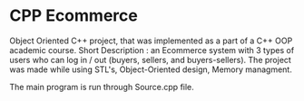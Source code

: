# CPP Ecommerce
Object Oriented C++ project, that was implemented as a part of a C++ OOP academic course.
Short Description : an Ecommerce system with 3 types of users who can log in / out (buyers, sellers, and buyers-sellers).
The project was made while using STL's, Object-Oriented design, Memory managment.

The main program is run through Source.cpp file.


